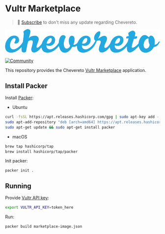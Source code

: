 # Vultr Marketplace

> 🔔 [Subscribe](https://chv.to/newsletter) to don't miss any update regarding Chevereto.

[![Chevereto](LOGO.svg)](https://chevereto.com)

[![Community](https://img.shields.io/badge/chv.to-community-blue?style=flat-square)](https://chv.to/community)

This repository provides the Chevereto [Vultr Marketplace]() application.

## Install Packer

Install [Packer](https://learn.hashicorp.com/tutorials/packer/get-started-install-cli):

* Ubuntu

```sh
curl -fsSL https://apt.releases.hashicorp.com/gpg | sudo apt-key add -
sudo apt-add-repository "deb [arch=amd64] https://apt.releases.hashicorp.com $(lsb_release -cs) main"
sudo apt-get update && sudo apt-get install packer
```

* macOS

```sh
brew tap hashicorp/tap
brew install hashicorp/tap/packer
```

Init packer:

```sh
packer init .
```

## Running

Provide [Vultr API key](https://www.vultr.com/api):

```sh
export VULTR_API_KEY=token_here
```

Run:

```sh
packer build marketplace-image.json
```
